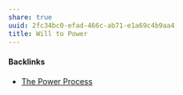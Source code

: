 ```yaml
---
share: true
uuid: 2fc34bc0-efad-466c-ab71-e1a69c4b9aa4
title: Will to Power
---
```

#### Backlinks

* [The Power Process](/520389b2-39a2-4555-9515-c8e1f6e0b68b)